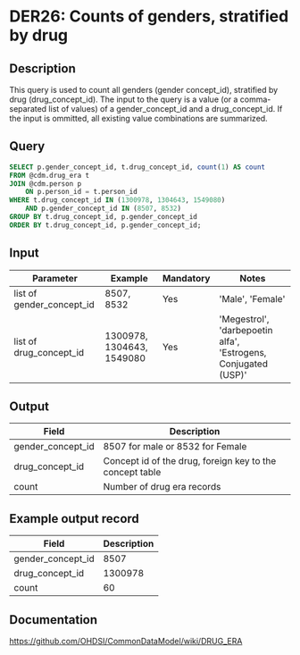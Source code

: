 <!---
Group:drug era
Name:DER26 Counts of genders, stratified by drug
Author:Patrick Ryan
CDM Version: 5.3
-->

# DER26: Counts of genders, stratified by drug

## Description
This query is used to count all genders (gender concept_id), stratified by drug (drug_concept_id). The input to the query is a value (or a comma-separated list of values) of a gender_concept_id and a drug_concept_id. If the input is ommitted, all existing value combinations are summarized.

## Query
```sql
SELECT p.gender_concept_id, t.drug_concept_id, count(1) AS count 
FROM @cdm.drug_era t 
JOIN @cdm.person p
    ON p.person_id = t.person_id
WHERE t.drug_concept_id IN (1300978, 1304643, 1549080)
    AND p.gender_concept_id IN (8507, 8532)
GROUP BY t.drug_concept_id, p.gender_concept_id
ORDER BY t.drug_concept_id, p.gender_concept_id;
```

## Input

| Parameter |  Example |  Mandatory |  Notes |
| --- | --- | --- | --- |
| list of gender_concept_id | 8507, 8532 | Yes | 'Male', 'Female' |
| list of drug_concept_id | 1300978, 1304643, 1549080 | Yes | 'Megestrol', 'darbepoetin alfa', 'Estrogens, Conjugated (USP)'  |

## Output

|  Field |  Description |
| --- | --- |
| gender_concept_id | 8507 for male or 8532 for Female  |
| drug_concept_id | Concept id of the drug, foreign key to the concept table |
| count |  Number of drug era records |

## Example output record

|  Field |  Description |
| --- | --- |
| gender_concept_id | 8507 |
| drug_concept_id | 1300978 |
| count | 60 |

## Documentation
https://github.com/OHDSI/CommonDataModel/wiki/DRUG_ERA
